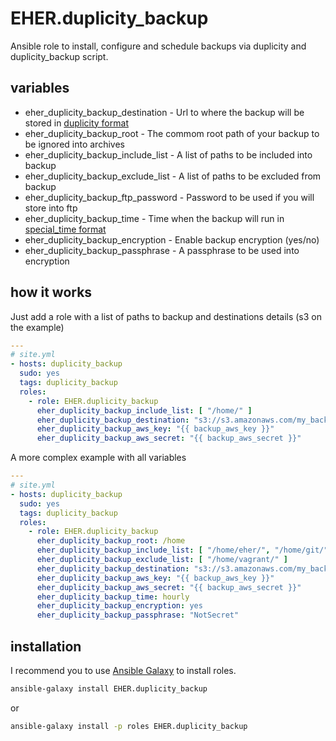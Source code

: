 # EHER.duplicity_backup
Ansible role to install, configure and schedule backups via duplicity and duplicity_backup script.

## variables

- eher_duplicity_backup_destination - Url to where the backup will be stored in [duplicity format](http://duplicity.nongnu.org/duplicity.1.html#sect8)
- eher_duplicity_backup_root - The commom root path of your backup to be ignored into archives
- eher_duplicity_backup_include_list - A list of paths to be included into backup
- eher_duplicity_backup_exclude_list - A list of paths to be excluded from backup
- eher_duplicity_backup_ftp_password - Password to be used if you will store into ftp
- eher_duplicity_backup_time - Time when the backup will run in [special_time format](http://docs.ansible.com/cron_module.html)
- eher_duplicity_backup_encryption - Enable backup encryption (yes/no)
- eher_duplicity_backup_passphrase - A passphrase to be used into encryption

## how it works

Just add a role with a list of paths to backup and destinations details (s3 on the example)
```yml
---
# site.yml
- hosts: duplicity_backup
  sudo: yes
  tags: duplicity_backup
  roles:
    - role: EHER.duplicity_backup
      eher_duplicity_backup_include_list: [ "/home/" ]
      eher_duplicity_backup_destination: "s3://s3.amazonaws.com/my_backup_bucket/"
      eher_duplicity_backup_aws_key: "{{ backup_aws_key }}"
      eher_duplicity_backup_aws_secret: "{{ backup_aws_secret }}"
```

A more complex example with all variables
```yml
---
# site.yml
- hosts: duplicity_backup
  sudo: yes
  tags: duplicity_backup
  roles:
    - role: EHER.duplicity_backup
      eher_duplicity_backup_root: /home
      eher_duplicity_backup_include_list: [ "/home/eher/", "/home/git/" ]
      eher_duplicity_backup_exclude_list: [ "/home/vagrant/" ]
      eher_duplicity_backup_destination: "s3://s3.amazonaws.com/my_backup_bucket/{{ ansible_hostname }}/"
      eher_duplicity_backup_aws_key: "{{ backup_aws_key }}"
      eher_duplicity_backup_aws_secret: "{{ backup_aws_secret }}"
      eher_duplicity_backup_time: hourly
      eher_duplicity_backup_encryption: yes
      eher_duplicity_backup_passphrase: "NotSecret"
```

## installation

I recommend you to use [Ansible Galaxy](https://galaxy.ansible.com/intro) to install roles.
```bash
ansible-galaxy install EHER.duplicity_backup
```
or 
```bash
ansible-galaxy install -p roles EHER.duplicity_backup
```
